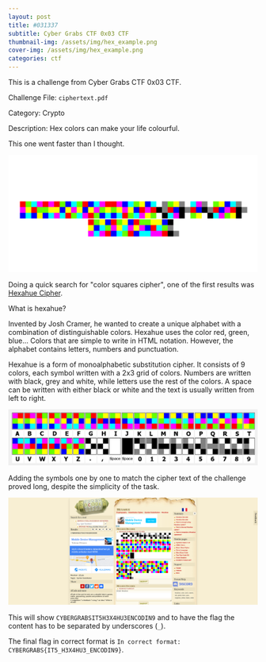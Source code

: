 ```yaml
---
layout: post
title: #031337
subtitle: Cyber Grabs CTF 0x03 CTF
thumbnail-img: /assets/img/hex_example.png
cover-img: /assets/img/hex_example.png
categories: ctf
---
```


This is a challenge from Cyber Grabs CTF 0x03 CTF.

Challenge File: `ciphertext.pdf`

Category: Crypto

Description: Hex colors can make your life colourful.


This one went faster than I thought.

![](../assets/img/hexahue.png)

Doing a quick search for "color squares cipher", one of the first results was [Hexahue Cipher](https://www.dcode.fr/hexahue-cipher).

What is hexahue?

Invented by Josh Cramer, he wanted to create a unique alphabet with a combination of distinguishable colors. Hexahue uses the color red, green, blue... Colors that are simple to write in HTML notation. However, the alphabet contains letters, numbers and punctuation.

Hexahue is a form of monoalphabetic substitution cipher. It consists of 9 colors, each symbol written with a 2x3 grid of colors. Numbers are written with black, grey and white, while letters use the rest of the colors. A space can be written with either black or white and the text is usually written from left to right.

![](../assets/img/hexah.png)

Adding the symbols one by one to match the cipher text of the challenge proved long, despite the simplicity of the task.

![](../assets/img/Hexahue_cipher.png)

This will show `CYBERGRABSIT5H3X4HU3ENCODIN9` and to have the flag the content has to be separated by underscores (`_`).

The final flag in correct format is `In correct format: CYBERGRABS{IT5_H3X4HU3_ENCODIN9}`.
